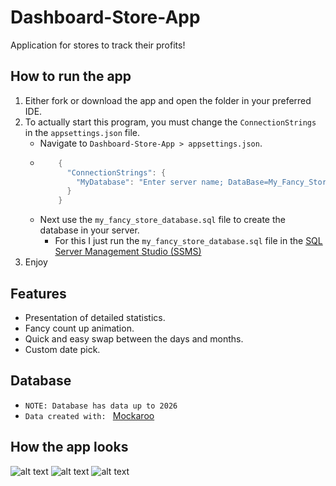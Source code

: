 # Dashboard-Store-App
Application for stores to track their profits!

 ## How to run the app
   1. Either fork or download the app and open the folder in your preferred IDE.
   2. To actually start this program, you must change the `ConnectionStrings` in the `appsettings.json` file.
      - Navigate to `Dashboard-Store-App > appsettings.json`.
      - ``` c#
            {
              "ConnectionStrings": {
                "MyDatabase": "Enter server name; DataBase=My_Fancy_Store; Integrated Security=true; Encrypt=False;"
              }
            }
        ```
      - Next use the `my_fancy_store_database.sql` file to create the database in your server.
        - For this I just run the `my_fancy_store_database.sql` file in the [SQL Server Management Studio (SSMS)](https://learn.microsoft.com/en-us/sql/ssms/download-sql-server-management-studio-ssms?redirectedfrom=MSDN&view=sql-server-ver16)
   3. Enjoy
    
 ## Features
- Presentation of detailed statistics.
- Fancy count up animation.
- Quick and easy swap between the days and months.
- Custom date pick.

 ## Database
- `NOTE: Database has data up to 2026`
- `Data created with: ` [Mockaroo](https://www.mockaroo.com/)

 ## How the app looks
![alt text](https://github.com/PinkFlamingoz/Dashboard-Statistics-App/blob/master/dsa1.png)
![alt text](https://github.com/PinkFlamingoz/Dashboard-Statistics-App/blob/master/dsa2.png)
![alt text](https://github.com/PinkFlamingoz/Dashboard-Statistics-App/blob/master/dsa3.png)
